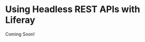 # Using Headless REST APIs with Liferay

Coming Soon!

<!--

```{toctree}
:maxdepth: 2

using-headless-rest-apis-with-liferay-dxp/.md
```

[$LIFERAY_LEARN_YOUTUBE_URL$]=https://www.youtube.com/embed/q3veTitreto

## Learning Objectives

* 

## Tasks to Accomplish

* 

## Exercise Prerequisites

* 

## Next Steps

* [](./using-headless-rest-apis-with-liferay-dxp/.md) 

-->